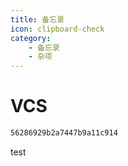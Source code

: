 ```yaml
---
title: 备忘录
icon: clipboard-check
category: 
    - 备忘录
    - 杂项
---
```


# VCS
```md
56286929b2a7447b9a11c914
```


test
